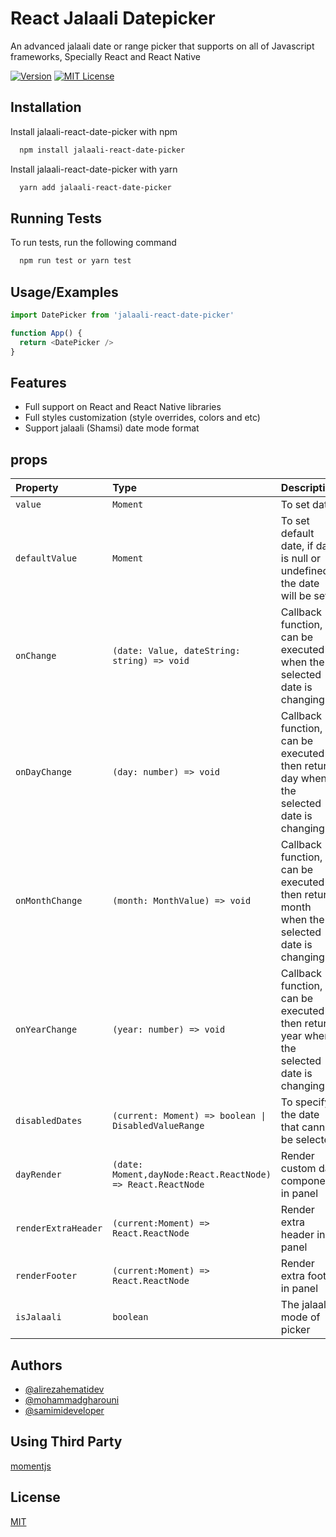 
# React Jalaali Datepicker

An advanced jalaali date or range picker that supports on all of Javascript frameworks, Specially React and React Native



[![Version][version-badge]][package]
[![MIT License][license-badge]][license]

[version-badge]: https://img.shields.io/npm/v/react-native-paper.svg?style=flat-square
[package]: https://www.npmjs.com/package/react-native-paper
[license-badge]: https://img.shields.io/npm/l/react-native-paper.svg?style=flat-square
[license]: https://opensource.org/licenses/MIT




## Installation

Install jalaali-react-date-picker with npm

```bash
  npm install jalaali-react-date-picker
```
    
Install jalaali-react-date-picker with yarn

```bash
  yarn add jalaali-react-date-picker
```
## Running Tests

To run tests, run the following command

```bash
  npm run test or yarn test
```


## Usage/Examples

```javascript
import DatePicker from 'jalaali-react-date-picker'

function App() {
  return <DatePicker />
}
```


## Features

- Full support on React and React Native libraries
- Full styles customization (style overrides, colors and etc)
- Support jalaali (Shamsi) date mode format


## props

| Property | Type     | Description                |
| :-------- | :------- | :------------------------- |
| `value` | `Moment` | To set date  |
| `defaultValue` | `Moment` | To set default date, if date is null or undefined, the date will be set  |
| `onChange` | `(date: Value, dateString: string) => void` | Callback function, can be executed when the selected date is changing  |
| `onDayChange` | `(day: number) => void` | Callback function, can be executed then return day when the selected date is changing  |
| `onMonthChange` | `(month: MonthValue) => void` | Callback function, can be executed then return month when the selected date is changing  |
| `onYearChange` | `(year: number) => void` | Callback function, can be executed then return year when the selected date is changing  |
| `disabledDates` | `(current: Moment) => boolean \| DisabledValueRange` | To specify the date that cannot be selected  |
| `dayRender` | `(date: Moment,dayNode:React.ReactNode) => React.ReactNode` | 	Render custom day component in panel  |
| `renderExtraHeader` | `(current:Moment) => React.ReactNode` | 	Render extra header in panel  |
| `renderFooter` | `(current:Moment) => React.ReactNode` | 	Render extra footer in panel  |
| `isJalaali` | `boolean` | 	The jalaali mode of picker  |



## Authors

- [@alirezahematidev](https://github.com/alirezahematidev)
- [@mohammadgharouni](https://github.com/mohammadgharouni)
- [@samimideveloper](https://github.com/samimideveloper)


## Using Third Party

[momentjs](https://momentjs.com)


## License

[MIT](https://choosealicense.com/licenses/mit/)